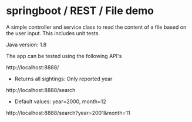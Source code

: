 # springboot / REST / File demo

A simple controller and service class to read the content of a file based on the user input.
This includes unit tests.

Java version: 1.8

The app can be tested using the following API's

http://localhost:8888/
- Returns all sightings: Only reported year

http://localhost:8888/search
- Default values: year=2000, month=12

http://localhost:8888/search?year=2001&month=11
